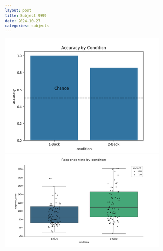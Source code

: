 ```yaml
---
layout: post
title: Subject 9999
date: 2024-10-27
categories: subjects
---
```


![](data/9999/run-17/9999_ATS_acc.png)
![](data/9999/run-17/9999_ATS_rt.png)
